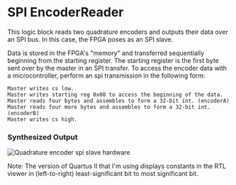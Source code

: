 SPI EncoderReader
========
This logic block reads two quadrature encoders and outputs their data over
an SPI bus. In this case, the FPGA poses as an SPI slave.

Data is stored in the FPGA's "memory" and transferred sequentially beginning 
from the starting register. The starting register is the first byte sent over
by the master in an SPI transfer. 
To access the encoder data with a microcontroller, perform an spi transmission
in the following form:
    
    Master writes cs low.
    Master writes starting reg 0x00 to access the beginning of the data.
    Master reads four bytes and assembles to form a 32-bit int. (encoderA)
    Master reads four more bytes and assembles to form a 32-bit int. (encoderB)
    Master writes cs high.
    
### Synthesized Output
![Quadrature encoder spi slave hardware](https://raw.githubusercontent.com/Poofjunior/HardwareModules/master/SPI_EncoderReader/SPI_EncoderReader_SynthesizedOutput.png)

Note: The version of Quartus II that I'm using displays constants in the RTL 
viewer in (left-to-right) least-significant bit to most significant bit. 
